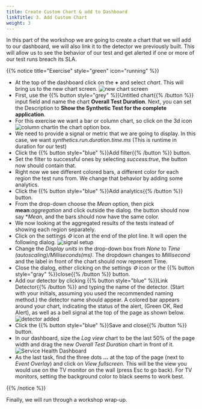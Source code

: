 ```yaml
---
title: Create Custom Chart & add to Dashboard
linkTitle: 3. Add Custom Chart
weight: 3
---
```


In this part of the workshop we are going to create a chart that we will add to our dashboard, we will also link it to the detector we previously built. This will allow us to see the behavior of our test and get alerted if one or more of our test runs breach its SLA.

{{% notice title="Exercise" style="green" icon="running" %}}

* At the top of the dashboard click on the **+** and select *chart*. This will bring us to the new chart screen.
  ![new chart screen](../images/new-chart.png)
* First, use the {{% button style="grey" %}}Untitled chart{{% /button %}} input field and name the chart **Overall Test Duration**. Next, you can set the Description to **Show the Synthetic Test for the complete application**.
* For this exercise we want a bar or column chart, so click on the 3d icon ![column chart](../images/barchart-icon.png?classes=inline&height=25px)in the chart option box.
* We need to provide a signal or metric that we are going to display. In this case, we want *synthetics.run.duration.time.ms* (This is runtime in duration for our test)
* Click the {{% button style="blue" %}}Add filter{{% /button %}} button.
* Set the filter to successful ones by selecting *success:true*, the button now should contain that.
* Right now we see different colored bars, a different color for each region the test runs from. We change that behavior by adding some analytics.
* Click the {{% button style="blue" %}}Add analytics{{% /button %}} button.
* From the drop-down choose the *Mean* option, then pick **mean**:*aggregation* and click outside the dialog. the button should now say **Mean*, and the bars should now have the same color.
* We now looking at the aggregated results of the tests instead of showing each region separately.
* Click on the settings *⚙️* icon at the end of the plot line. It will open the following dialog.
![signal setup](../images/signal-setup.png)
* Change the *Display units* in the drop-down box from *None* to *Time (autoscaling)/Milliseconds(ms)*. The dropdown changes to *Millisecond* and the label in front of the chart should now represent Time.
* Close the dialog, either clicking on the settings *⚙️* icon or the {{% button style="gray" %}}close{{% /button %}} button.
* Add our detector by clicking {{% button style="blue" %}}Link Detector{{% /button %}} and typing the name of the detector. (Start with your initials, assuming you used the recommended naming method.) the detector name should appear. A colored bar appears around your chart, indicating the status of the alert, (Green OK, Red Alert), as well as a bell signal at the top of the page as shown below.
  ![detector added](../images/detector-added.png)
* Click the {{% button style="blue" %}}Save and close{{% /button %}} button.
* In our dashboard, size the *Log view* chart to be the last 50% of the page width and drag the new *Overall Test Duration* chart in front of it.
  ![Service Health Dashboard](../images/service-health-dashboard.png)
* As the last task, find the three dots **...** at the top of the page (next to *Event Overlay*) and click on *View fullscreen*. This will be the view you would use on the TV monitor on the wall (press Esc to go back). For TV monitors, setting the background color to black seems to work best.

{{% /notice %}}

 Finally, we will run through a workshop wrap-up.
